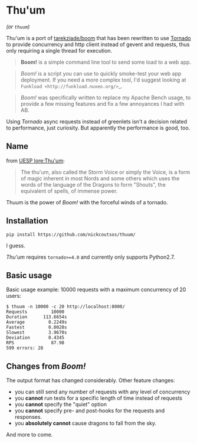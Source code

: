 # Thu'um

*(or `thuum`)*


Thu'um is a port of [tarekziade/boom](https://github.com/tarekziade/boom) that
has been rewritten to use [Tornado](https://github.com/tornadoweb/tornado) to
provide concurrency and http client instead of gevent and requests, thus only
requiring a single thread for execution.

> **Boom!** is a simple command line tool to send some load to a web app.

> *Boom!* is a script you can use to quickly smoke-test your
web app deployment. If you need a more complex tool,
I'd suggest looking at `Funkload <http://funkload.nuxeo.org/>`_.

> *Boom!* was specifically written to replace my Apache Bench usage,
to provide a few missing features and fix a few annoyances I had
with AB.

Using *Tornado* async requests instead of greenlets isn't a decision related
to performance, just curiosity. But apparently the performance is good, too.

## Name

from [UESP lore:Thu'um](http://www.uesp.net/wiki/Lore:Thu'um):
> The thu'um, also called the Storm Voice or simply the Voice, is a form of
magic inherent in most Nords and some others which uses the words of the
language of the Dragons to form "Shouts", the equivalent of spells, of immense
power.

Thuum is the power of *Boom!* with the forceful winds of a tornado.

## Installation

    pip install https://github.com/nickcoutsos/thuum/

I guess.

*Thu'um* requires `tornado>=4.0` and currently only supports Python2.7.


## Basic usage

Basic usage example: 10000 requests with a maximum concurrency of 20 users:

    $ thuum -n 10000 -c 20 http://localhost:8000/
    Requests         10000
    Duration      113.6654s
    Average         0.2249s
    Fastest         0.0028s
    Slowest         3.9670s
    Deviation       0.4345
    RPS              87.98
    599 errors: 28

## Changes from *Boom!*

The output format has changed considerably. Other feature changes:

* you can still send any number of requests with any level of concurrency
* you **cannot** run tests for a specific length of time instead of requests
* you **cannot** specify the "quiet" option
* you **cannot** specify pre- and post-hooks for the requests and responses.
* you **absolutely cannot** cause dragons to fall from the sky.

And more to come.
